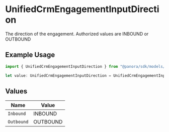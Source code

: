 # UnifiedCrmEngagementInputDirection

The direction of the engagement. Authorized values are INBOUND or OUTBOUND

## Example Usage

```typescript
import { UnifiedCrmEngagementInputDirection } from "@panora/sdk/models/components";

let value: UnifiedCrmEngagementInputDirection = UnifiedCrmEngagementInputDirection.Inbound;
```

## Values

| Name       | Value      |
| ---------- | ---------- |
| `Inbound`  | INBOUND    |
| `Outbound` | OUTBOUND   |